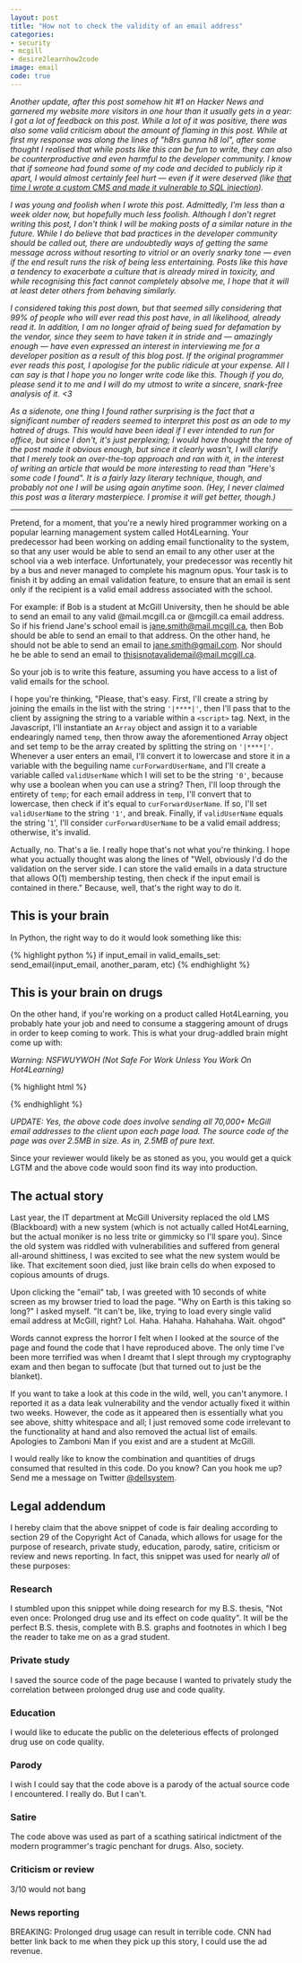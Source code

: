 ```yaml
---
layout: post
title: "How not to check the validity of an email address"
categories:
- security
- mcgill
- desire2learnhow2code
image: email
code: true
---
```


_Another update, after this post somehow hit #1 on Hacker News and garnered my
website more visitors in one hour than it usually gets in a year: I got a lot of
feedback on this post. While a lot of it was positive, there was also some valid
criticism about the amount of flaming in this post. While at first my response
was along the lines of "h8rs gunna h8 lol", after some thought I realised that
while posts like this can be fun to write, they can also be counterproductive
and even harmful to the developer community. I know that if someone had found
some of my code and decided to publicly rip it apart, I would almost certainly
feel hurt — even if it were deserved (like [that time I wrote a custom CMS and
made it vulnerable to SQL
injection](https://github.com/dellsystem/ssuns-2011/pull/14))._

_I was young and foolish when I wrote this post. Admittedly, I'm less than a
week older now, but hopefully much less foolish. Although I don't regret writing
this post, I don't think I will be making posts of a similar nature in the
future. While I do believe that bad practices in the developer community should
be called out, there are undoubtedly ways of getting the same message across
without resorting to vitriol or an overly snarky tone — even if the end result
runs the risk of being less entertaining. Posts like this have a tendency to
exacerbate a culture that is already mired in toxicity, and while recognising
this fact cannot completely absolve me, I hope that it will at least deter
others from behaving similarly._

_I considered taking this post down, but that seemed silly considering that 99%
of people who will ever read this post have, in all likelihood, already read it.
In addition, I am no longer afraid of being sued for defamation by the vendor,
since they seem to have taken it in stride and — amazingly enough — have even
expressed an interest in interviewing me for a developer position as a result of
this blog post. If the original programmer ever reads this post, I apologise for
the public ridicule at your expense. All I can say is that I hope you no longer
write code like this. Though if you do, please send it to me and I will do my
utmost to write a sincere, snark-free analysis of it. <3_

_As a sidenote, one thing I found rather surprising is the fact that a
significant number of readers seemed to interpret this post as an ode to my
hatred of drugs. This would have been ideal if I ever intended to run for
office, but since I don't, it's just perplexing; I would have thought the tone
of the post made it obvious enough, but since it clearly wasn't, I will clarify
that I merely took an over-the-top approach and ran with it, in the interest of
writing an article that would be more interesting to read than "Here's some code
I found". It is a fairly lazy literary technique, though, and probably not one I
will be using again anytime soon. (Hey, I never claimed this post was a literary
masterpiece. I promise it will get better, though.)_

***

Pretend, for a moment, that you're a newly hired programmer working on a popular
learning management system called Hot4Learning. Your predecessor had been
working on adding email functionality to the system, so that any user would be
able to send an email to any other user at the school via a web interface.
Unfortunately, your predecessor was recently hit by a bus and never managed to
complete his magnum opus. Your task is to finish it by adding an email
validation feature, to ensure that an email is sent only if the recipient is a
valid email address associated with the school.

For example: if Bob is a student at McGill University, then he should be able to
send an email to any valid @mail.mcgill.ca or @mcgill.ca email address. So if
his friend Jane's school email is jane.smith@mail.mcgill.ca, then Bob should be
able to send an email to that address. On the other hand, he should not be able
to send an email to jane.smith@gmail.com. Nor should he be able to send an email
to thisisnotavalidemail@mail.mcgill.ca.

So your job is to write this feature, assuming you have access to a list of
valid emails for the school.

I hope you're thinking, "Please, that's easy. First, I'll create a string by
joining the emails in the list with the string `'|****|'`, then I'll pass that
to the client by assigning the string to a variable within a `<script>` tag.
Next, in the Javascript, I'll instantiate an `Array` object and assign it to a
variable endearingly named `temp`, then throw away the aforementioned Array
object and set temp to be the array created by splitting the string on
`'|****|'`. Whenever a user enters an email, I'll convert it to lowercase and
store it in a variable with the beguiling name `curForwardUserName`, and I'll
create a variable called `validUserName` which I will set to be the string
`'0'`, because why use a boolean when you can use a string? Then, I'll loop
through the entirety of `temp`; for each email address in `temp`, I'll convert
that to lowercase, then check if it's equal to `curForwardUserName`. If so, I'll
set `validUserName` to the string `'1'`, and break. Finally, if `validUserName`
equals the string '`1`', I'll consider `curForwardUserName` to be a valid email
address; otherwise, it's invalid.

Actually, no. That's a lie. I really hope that's not what you're thinking. I
hope what you actually thought was along the lines of "Well, obviously I'd do
the validation on the server side. I can store the valid emails in a data
structure that allows O(1) membership testing, then check if the input email is
contained in there." Because, well, that's the right way to do it.

## This is your brain

In Python, the right way to do it would look something like this:

{% highlight python %}
if input_email in valid_emails_set:
    send_email(input_email, another_param, etc)
{% endhighlight %}

## This is your brain on drugs

On the other hand, if you're working on a product called Hot4Learning, you
probably hate your job and need to consume a staggering amount of drugs in order
to keep coming to work. This is what your drug-addled brain might come up with:

_Warning: NSFWUYWOH (Not Safe For Work Unless You Work On Hot4Learning)_

{% highlight html %}
<script>
// [some other code here]
var userNamesStr = 'a.fakelastname@mail.mcgill.ca|****|another.fakelastname@mail.mcgill.ca |****|
(pretend there are 70,000 more emails here)|****|zamboni.man@mail.mcgill.ca';
var temp = new Array();
temp = userNamesStr.split('|****|');
var validUserName = '0';
// [more code here]
for( i =0; i< temp.length; i++){
if( curForwardUserName == temp[i].toLowerCase()) {
validUserName = '1';
break;
}
// [some last bits of wisdom before we go]
</script>
{% endhighlight %}

_UPDATE: Yes, the above code does involve sending all 70,000+ McGill email
addresses to the client upon each page load. The source code of the page was
over 2.5MB in size. As in, 2.5MB of pure text._

Since your reviewer would likely be as stoned as you, you would get a quick LGTM
and the above code would soon find its way into production.

## The actual story

Last year, the IT department at McGill University replaced the old LMS
(Blackboard) with a new system (which is not actually called Hot4Learning, but
the actual moniker is no less trite or gimmicky so I'll spare you). Since the
old system was riddled with vulnerabilities and suffered from general all-around
shittiness, I was excited to see what the new system would be like. That
excitement soon died, just like brain cells do when exposed to copious amounts
of drugs.

Upon clicking the "email" tab, I was greeted with 10 seconds of white screen as
my browser tried to load the page. "Why on Earth is this taking so long?" I
asked myself. "It can't be, like, trying to load every single valid email
address at McGill, right? Lol. Haha. Hahaha. Hahahaha. Wait. ohgod"

Words cannot express the horror I felt when I looked at the source of the page
and found the code that I have reproduced above. The only time I've been more
terrified was when I dreamt that I slept through my cryptography exam and then
began to suffocate (but that turned out to just be the blanket).

If you want to take a look at this code in the wild, well, you can't anymore. I
reported it as a data leak vulnerability and the vendor actually fixed it within
two weeks. However, the code as it appeared then is essentially what you see
above, shitty whitespace and all; I just removed some code irrelevant to the
functionality at hand and also removed the actual list of emails. Apologies to
Zamboni Man if you exist and are a student at McGill.

I would really like to know the combination and quantities of drugs consumed
that resulted in this code. Do you know? Can you hook me up? Send me a message
on Twitter [@dellsystem](https://twitter.com/dellsystem).

## Legal addendum

I hereby claim that the above snippet of code is fair dealing according to
section 29 of the Copyright Act of Canada, which allows for usage for the
purpose of research, private study, education, parody, satire, criticism or
review and news reporting. In fact, this snippet was used for nearly _all_ of
these purposes:

### Research

I stumbled upon this snippet while doing research for my B.S. thesis, "Not even
once: Prolonged drug use and its effect on code quality". It will be the perfect
B.S. thesis, complete with B.S. graphs and footnotes in which I beg the reader
to take me on as a grad student.

### Private study

I saved the source code of the page because I wanted to privately study the
correlation between prolonged drug use and code quality.

### Education

I would like to educate the public on the deleterious effects of prolonged drug
use on code quality.

### Parody

I wish I could say that the code above is a parody of the actual source code I
encountered. I really do. But I can't.

### Satire

The code above was used as part of a scathing satirical indictment of the modern
programmer's tragic penchant for drugs. Also, society.

### Criticism or review

3/10 would not bang

### News reporting

BREAKING: Prolonged drug usage can result in terrible code. CNN had better link
back to me when they pick up this story, I could use the ad revenue.
